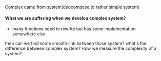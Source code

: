 Complex came from system(deocompose to rather simple system)
#### What we are suffering when we develop complex system?
- many functions need to rewrite but has some implementation somewhere else.


then can we find some smooth link between those system? what's the difference between complex system?
How we measure the complexity of a system?
